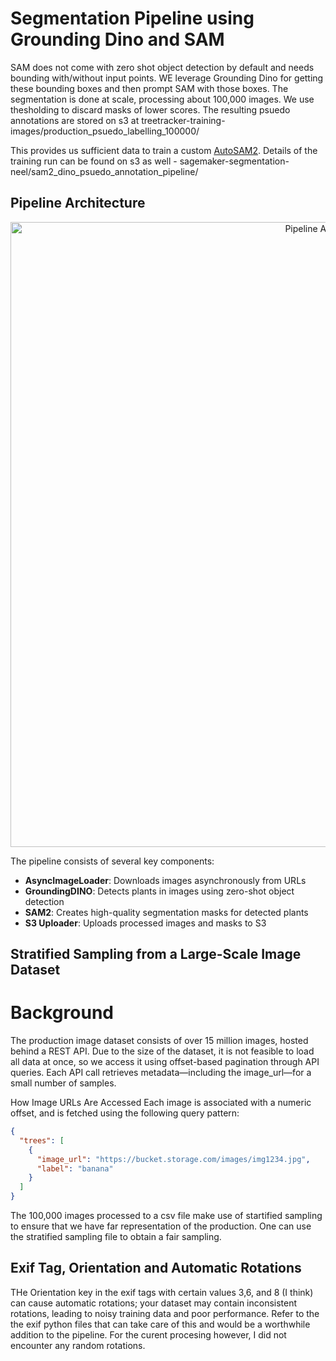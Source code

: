 # Segmentation Pipeline using Grounding Dino and SAM

SAM does not come with zero shot object detection by default and needs bounding with/without input points. WE leverage Grounding Dino for getting these bounding boxes and then prompt SAM with those boxes. The segmentation is done at scale, processing about 100,000 images. We use thesholding to discard masks of lower scores. The resulting psuedo annotations are stored on s3 at treetracker-training-images/production_psuedo_labelling_100000/

This provides us sufficient data to train a custom [AutoSAM2](https://github.com/NeelGahalot/autosam-2). Details of the training run can be found on s3 as well - sagemaker-segmentation-neel/sam2_dino_psuedo_annotation_pipeline/

## Pipeline Architecture
<p align="center">
  <img src="readme_images/pipeline" alt="Pipeline Architecture" width="1000"/>
</p>
The pipeline consists of several key components:

- **AsyncImageLoader**: Downloads images asynchronously from URLs  
- **GroundingDINO**: Detects plants in images using zero-shot object detection  
- **SAM2**: Creates high-quality segmentation masks for detected plants  
- **S3 Uploader**: Uploads processed images and masks to S3

## Stratified Sampling from a Large-Scale Image Dataset
#  Background

The production image dataset consists of over 15 million images, hosted behind a REST API. Due to the size of the dataset, it is not feasible to load all data at once, so we access it using offset-based pagination through API queries. Each API call retrieves metadata—including the image_url—for a small number of samples.

How Image URLs Are Accessed
Each image is associated with a numeric offset, and is fetched using the following query pattern:
```json
{
  "trees": [
    {
      "image_url": "https://bucket.storage.com/images/img1234.jpg",
      "label": "banana"
    }
  ]
}
```

The 100,000 images processed to a csv file make use of startified sampling to ensure that we have far representation of the production. One can use the stratified sampling file to obtain a fair sampling.

## Exif Tag, Orientation and Automatic Rotations
THe Orientation key in the exif tags with certain values 3,6, and 8 (I think) can cause automatic rotations; your dataset may contain inconsistent rotations, leading to noisy training data and poor performance. Refer to the the exif python files that can  take care of this and would be a worthwhile addition to the pipeline. For the curent procesing however, I did not encounter any random rotations. 
